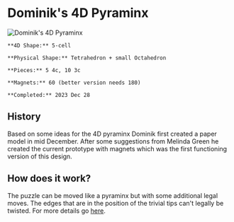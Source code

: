 # Dominik's 4D Pyraminx


![Dominik's 4D Pyraminx](https://jimdo-storage.freetls.fastly.net/image/439487778/8e46e773-ba4b-48d5-8bcd-5c7936c8dfd4.jpg?format=pjpg&quality=80,90&auto=webp&disable=upscale&width=1920&height=1437)

    

    **4D Shape:** 5-cell

    **Physical Shape:** Tetrahedron + small Octahedron

    **Pieces:** 5 4c, 10 3c

    **Magnets:** 60 (better version needs 180)

    **Completed:** 2023 Dec 28

## History

Based on some ideas for the 4D pyraminx Dominik first created a paper model in mid December. After some suggestions from Melinda Green he created the current prototype with magnets which was the first functioning version of this design.

## How does it work?

The puzzle can be moved like a pyraminx but with some additional legal moves. The edges that are in the position of the trivial tips can't legally be twisted. For more details go [here](/How-does-it-work?.md).
